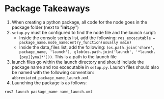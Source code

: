 # Package Takeaways

1. When creating a python package, all code for the node goes in the package folder (next to "**init**.py")
2. `setup.py` must be configured to find the node file and the launch script:
   - Inside the console scripts list, add the following: `ros_excecutable = package_name.node_name:entry_function(usually main)`
   - Inside the data_files list, add the following: `(os.path.join('share', package_name, 'launch'), glob(os.path.join('launch', '*launch.[pxy][yma]*')))`. This is a path to the launch file
3. launch files go within the launch directory and should include the package name and ros excecutable in `setup.py`. Launch files should also be named with the following convention: `abbreviated_package_name_launch.xml`
4. Launching the package is as follows:

```
ros2 launch package_name name_launch.xml
```
